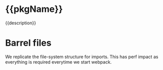 # {{pkgName}}

{{description}}

# Barrel files

We replicate the file-system structure for imports. This has perf impact as everything is required everytime we start webpack.
